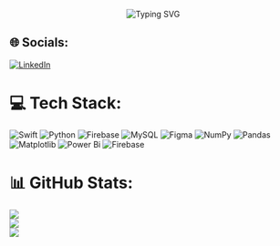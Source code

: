 <!-- Typing effect -->
<p align="center">
  <img src="https://readme-typing-svg.demolab.com?font=Fira+Code&size=25&pause=1000&color=F7F7F7&center=true&vCenter=true&width=435&lines=Hi!+I'm+Ebrar+G%C3%BCl+Yaz%C4%B1c%C4%B1.;Welcome+to+my+GitHub+profile!+%F0%9F%91%8B" alt="Typing SVG" />
</p>

## 🌐 Socials:
[![LinkedIn](https://img.shields.io/badge/LinkedIn-%230077B5.svg?logo=linkedin&logoColor=white)](https://linkedin.com/in/www.linkedin.com/in/ebrargulyazici) 

# 💻 Tech Stack:
![Swift](https://img.shields.io/badge/swift-F54A2A?style=for-the-badge&logo=swift&logoColor=white) 
![Python](https://img.shields.io/badge/python-3670A0?style=for-the-badge&logo=python&logoColor=ffdd54) 
![Firebase](https://img.shields.io/badge/firebase-%23039BE5.svg?style=for-the-badge&logo=firebase) 
![MySQL](https://img.shields.io/badge/mysql-4479A1.svg?style=for-the-badge&logo=mysql&logoColor=white) 
![Figma](https://img.shields.io/badge/figma-%23F24E1E.svg?style=for-the-badge&logo=figma&logoColor=white) 
![NumPy](https://img.shields.io/badge/numpy-%23013243.svg?style=for-the-badge&logo=numpy&logoColor=white) 
![Pandas](https://img.shields.io/badge/pandas-%23150458.svg?style=for-the-badge&logo=pandas&logoColor=white) 
![Matplotlib](https://img.shields.io/badge/Matplotlib-%23ffffff.svg?style=for-the-badge&logo=Matplotlib&logoColor=black) 
![Power Bi](https://img.shields.io/badge/power_bi-F2C811?style=for-the-badge&logo=powerbi&logoColor=black) 
![Firebase](https://img.shields.io/badge/firebase-a08021?style=for-the-badge&logo=firebase&logoColor=ffcd34)

# 📊 GitHub Stats:
![](https://github-readme-stats.vercel.app/api?username=ebrarguly&theme=cobalt&hide_border=false&include_all_commits=true&count_private=true)<br/>
![](https://nirzak-streak-stats.vercel.app/?user=ebrarguly&theme=cobalt&hide_border=false)<br/>
![](https://github-readme-stats.vercel.app/api/top-langs/?username=ebrarguly&theme=cobalt&hide_border=false&include_all_commits=true&count_private=true&layout=compact)

<!-- Proudly created with GPRM ( https://gprm.itsvg.in ) --> 
